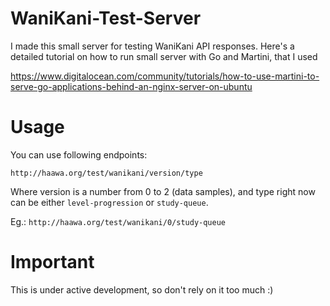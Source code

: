 # WaniKani-Test-Server

I made this small server for testing WaniKani API responses.
Here's a detailed tutorial on how to run small server with Go and Martini, that I used 

https://www.digitalocean.com/community/tutorials/how-to-use-martini-to-serve-go-applications-behind-an-nginx-server-on-ubuntu

# Usage 

You can use following endpoints:
```
http://haawa.org/test/wanikani/version/type
```

Where version is a number from 0 to 2 (data samples), and type right now can be either ```level-progression``` or ```study-queue```.

Eg.: ```http://haawa.org/test/wanikani/0/study-queue```


# Important

This is under active development, so don't rely on it too much :)
